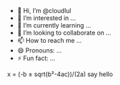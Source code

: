 - 👋 Hi, I’m @cloudlul
- 👀 I’m interested in ...
- 🌱 I’m currently learning ...
- 💞️ I’m looking to collaborate on ...
- 📫 How to reach me ...
- 😄 Pronouns: ...
- ⚡ Fun fact: ...

<!---
cloudlul/cloudlul is a ✨ special ✨ repository because its `README.md` (this file) appears on your GitHub profile.
You can click the Preview link to take a look at your changes.
--->
 x = (-b ± sqrt(b²-4ac))/(2a)
 say hello
 
